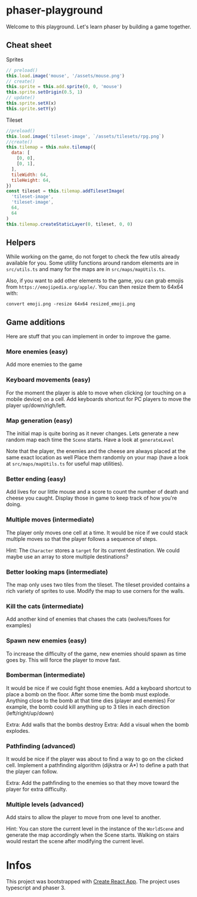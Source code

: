 # phaser-playground

Welcome to this playground.
Let's learn phaser by building a game together.

## Cheat sheet

Sprites

```javascript
// preload()
this.load.image('mouse', '/assets/mouse.png')
// create()
this.sprite = this.add.sprite(0, 0, 'mouse')
this.sprite.setOrigin(0.5, 1)
// update()
this.sprite.setX(x)
this.sprite.setY(y)
```

Tileset

```javascript
//preload()
this.load.image('tileset-image', `/assets/tilesets/rpg.png`)
//create()
this.tilemap = this.make.tilemap({
  data: [
    [0, 0],
    [0, 1],
  ],
  tileWidth: 64,
  tileHeight: 64,
})
const tileset = this.tilemap.addTilesetImage(
  'tileset-image',
  'tileset-image',
  64,
  64
)
this.tilemap.createStaticLayer(0, tileset, 0, 0)
```

## Helpers

While working on the game, do not forget to check the few utils already available for you.
Some utility functions around random elements are in `src/utils.ts` and many for the maps are in `src/maps/mapUtils.ts`.

Also, if you want to add other elements to the game, you can grab emojis from `https://emojipedia.org/apple/`.
You can then resize them to 64x64 with:

```
convert emoji.png -resize 64x64 resized_emoji.png
```

## Game additions

Here are stuff that you can implement in order to improve the game.

### More enemies (easy)

Add more enemies to the game

### Keyboard movements (easy)

For the moment the player is able to move when clicking (or touching on a mobile device) on a cell.
Add keyboards shortcut for PC players to move the player up/down/righ/left.

### Map generation (easy)

The initial map is quite boring as it never changes.
Lets generate a new random map each time the `Scene` starts.
Have a look at `generateLevel`

Note that the player, the enemies and the cheese are always placed at the same exact location as well
Place them randomly on your map (have a look at `src/maps/mapUtils.ts` for useful map utilities).

### Better ending (easy)

Add lives for our little mouse and a score to count the number of death and cheese you caught.
Display those in game to keep track of how you're doing.

### Multiple moves (intermediate)

The player only moves one cell at a time.
It would be nice if we could stack multiple moves so that the player follows a sequence of steps.

Hint: The `Character` stores a `target` for its current destination. We could maybe use an array to store multiple destinations?

### Better looking maps (intermediate)

The map only uses two tiles from the tileset.
The tileset provided contains a rich variety of sprites to use.
Modify the map to use corners for the walls.

### Kill the cats (intermediate)

Add another kind of enemies that chases the cats (wolves/foxes for examples)

### Spawn new enemies (easy)

To increase the difficulty of the game, new enemies should spawn as time goes by.
This will force the player to move fast.

### Bomberman (intermediate)

It would be nice if we could fight those enemies.
Add a keyboard shortcut to place a bomb on the floor.
After some time the bomb must explode. Anything close to the bomb at that time dies (player and enemies)
For example, the bomb could kill anything up to 3 tiles in each direction (left/right/up/down)

Extra: Add walls that the bombs destroy
Extra: Add a visual when the bomb explodes.

### Pathfinding (advanced)

It would be nice if the player was about to find a way to go on the clicked cell.
Implement a pathfinding algorithm (dijkstra or A\*) to define a path that the player can follow.

Extra: Add the pathfinding to the enemies so that they move toward the player for extra difficulty.

### Multiple levels (advanced)

Add stairs to allow the player to move from one level to another.

Hint: You can store the current level in the instance of the `WorldScene` and generate the map accordingly when the Scene starts.
Walking on stairs would restart the scene after modifying the current level.

# Infos

This project was bootstrapped with [Create React App](https://github.com/facebook/create-react-app).
The project uses typescript and phaser 3.
